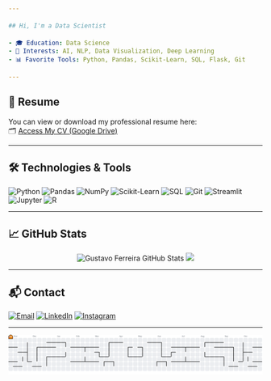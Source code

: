 ```yaml
---

## Hi, I'm a Data Scientist

- 🎓 Education: Data Science  
- 🧠 Interests: AI, NLP, Data Visualization, Deep Learning  
- 📊 Favorite Tools: Python, Pandas, Scikit-Learn, SQL, Flask, Git  

---
```


## 📄 Resume

You can view or download my professional resume here:  
🗂️ [Access My CV (Google Drive)](https://drive.google.com/drive/folders/1kJGXrEcp2YmMt3WnTjVRxzTUgXJrzvdi?usp=sharing)

---

## 🛠️ Technologies & Tools

![Python](https://img.shields.io/badge/-Python-3776AB?style=flat-square&logo=python&logoColor=white)
![Pandas](https://img.shields.io/badge/-Pandas-150458?style=flat-square&logo=pandas)
![NumPy](https://img.shields.io/badge/-NumPy-013243?style=flat-square&logo=numpy)
![Scikit-Learn](https://img.shields.io/badge/-Scikit--Learn-F7931E?style=flat-square&logo=scikit-learn&logoColor=white)
![SQL](https://img.shields.io/badge/-SQL-4479A1?style=flat-square&logo=mysql&logoColor=white)
![Git](https://img.shields.io/badge/-Git-F05032?style=flat-square&logo=git&logoColor=white)
![Streamlit](https://img.shields.io/badge/-Streamlit-FF4B4B?style=flat-square&logo=streamlit&logoColor=white)
![Jupyter](https://img.shields.io/badge/-Jupyter-F37626?style=flat-square&logo=jupyter&logoColor=white)
![R](https://img.shields.io/badge/-R-276DC3?style=flat-square&logo=r&logoColor=white)

---

## 📈 GitHub Stats
<div align="center"> 
  <img width="48%" src="https://github-readme-stats.vercel.app/api?username=gugs881&show_icons=true&hide_border=true&title_color=0abde3&icon_color=1dd1a1&text_color=ffffff&bg_color=0d1117" alt="Gustavo Ferreira GitHub Stats" /> 
  <img width="48%" src="https://github-readme-stats.vercel.app/api/top-langs/?username=gugs881&layout=compact&hide_border=true&title_color=0abde3&text_color=ffffff&bg_color=0d1117" /> 
</div>

---

## 📬 Contact

[![Email](https://img.shields.io/badge/-Email-D14836?style=flat-square&logo=gmail&logoColor=white)](mailto:gustavodovaleferreira@gmail.com)
[![LinkedIn](https://img.shields.io/badge/-LinkedIn-0077B5?style=flat-square&logo=linkedin&logoColor=white)](https://www.linkedin.com/in/gustavo-do-vale-ferreira/)
[![Instagram](https://img.shields.io/badge/-Instagram-E4405F?style=flat-square&logo=instagram&logoColor=white)](https://www.instagram.com/gustavo_ferreiraz/)

---
<picture>
  <source media="(prefers-color-scheme: dark)" srcset="https://raw.githubusercontent.com/gugs881/gugs881/output/pacman-contribution-graph-dark.svg">
  <source media="(prefers-color-scheme: light)" srcset="https://raw.githubusercontent.com/gugs881/gugs881/output/pacman-contribution-graph.svg">
  <img alt="pacman contribution graph" src="https://raw.githubusercontent.com/gugs881/gugs881/output/pacman-contribution-graph.svg">
</picture>


